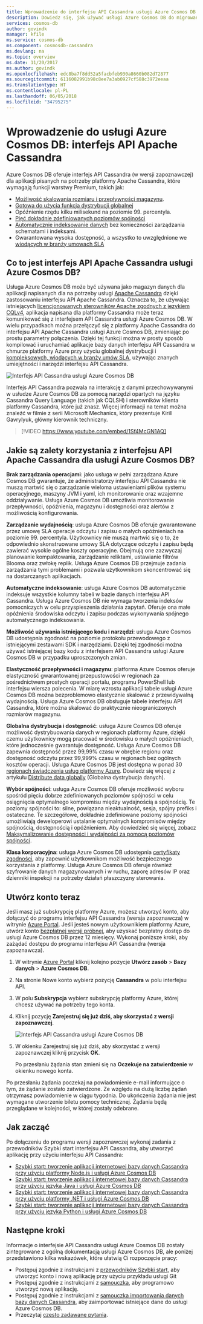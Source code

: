 ```yaml
---
title: Wprowadzenie do interfejsu API Cassandra usługi Azure Cosmos DB | Microsoft Docs
description: Dowiedz się, jak używać usługi Azure Cosmos DB do migrowania istniejących aplikacji metodą „lift-and-shift" i kompilować nowe aplikacje w ramach interfejsu API Cassandra za pomocą znanych już sterowników Cassandra i języka CQL.
services: cosmos-db
author: govindk
manager: kfile
ms.service: cosmos-db
ms.component: cosmosdb-cassandra
ms.devlang: na
ms.topic: overview
ms.date: 11/20/2017
ms.author: govindk
ms.openlocfilehash: edc8ba7f8dd52a5facbfeb930a8660b082d72877
ms.sourcegitcommit: 6116082991b98c8ee7a3ab0927cf588c3972eeaa
ms.translationtype: HT
ms.contentlocale: pl-PL
ms.lasthandoff: 06/05/2018
ms.locfileid: "34795275"
---
```

# <a name="introduction-to-azure-cosmos-db-apache-cassandra-api"></a>Wprowadzenie do usługi Azure Cosmos DB: interfejs API Apache Cassandra

Azure Cosmos DB oferuje interfejs API Cassandra (w wersji zapoznawczej) dla aplikacji pisanych na potrzeby platformy Apache Cassandra, które wymagają funkcji warstwy Premium, takich jak:

* [Możliwość skalowania rozmiaru i przepływności magazynu](partition-data.md).
* [Gotowa do użycia funkcja dystrybucji globalnej](distribute-data-globally.md)
* Opóźnienie rzędu kilku milisekund na poziomie 99. percentyla.
* [Pięć dokładnie zdefiniowanych poziomów spójności](consistency-levels.md)
* [Automatycznie indeksowanie danych](http://www.vldb.org/pvldb/vol8/p1668-shukla.pdf) bez konieczności zarządzania schematami i indeksami. 
* Gwarantowana wysoka dostępność, a wszystko to uwzględnione we [wiodących w branży umowach SLA](https://azure.microsoft.com/support/legal/sla/cosmos-db/)

## <a name="what-is-the-azure-cosmos-db-apache-cassandra-api"></a>Co to jest interfejs API Apache Cassandra usługi Azure Cosmos DB?

Usługa Azure Cosmos DB może być używana jako magazyn danych dla aplikacji napisanych dla na potrzeby usługi [Apache Cassandra](https://cassandra.apache.org/) dzięki zastosowaniu interfejsu API Apache Cassandra. Oznacza to, że używając istniejących [licencjonowanych sterowników Apache zgodnych z językiem CQLv4](https://cassandra.apache.org/doc/latest/getting_started/drivers.html?highlight=driver), aplikacja napisana dla platformy Cassandra może teraz komunikować się z interfejsem API Cassandra usługi Azure Cosmos DB. W wielu przypadkach można przełączyć się z platformy Apache Cassandra do interfejsu API Apache Cassandra usługi Azure Cosmos DB, zmieniając po prostu parametry połączenia. Dzięki tej funkcji można w prosty sposób kompilować i uruchamiać aplikacje bazy danych interfejsu API Cassandra w chmurze platformy Azure przy użyciu globalnej dystrybucji i [kompleksowych, wiodących w branży umów SLA](https://azure.microsoft.com/support/legal/sla/cosmos-db), używając znanych umiejętności i narzędzi interfejsu API Cassandra.

![Interfejs API Cassandra usługi Azure Cosmos DB](./media/cassandra-introduction/cosmosdb-cassandra.png)

Interfejs API Cassandra pozwala na interakcję z danymi przechowywanymi w usłudze Azure Cosmos DB za pomocą narzędzi opartych na języku Cassandra Query Language (takich jak CQLSH) i sterowników klienta platformy Cassandra, które już znasz. Więcej informacji na temat można znaleźć w filmie z serii Microsoft Mechanics, który prezentuje Kirill Gavrylyuk, główny kierownik techniczny.

> [!VIDEO https://www.youtube.com/embed/1Sf4McGN1AQ]
>

## <a name="what-is-the-benefit-of-using-apache-cassandra-api-for-azure-cosmos-db"></a>Jakie są zalety korzystania z interfejsu API Apache Cassandra dla usługi Azure Cosmos DB?

**Brak zarządzania operacjami**: jako usługa w pełni zarządzana Azure Cosmos DB gwarantuje, że administratorzy interfejsu API Cassandra nie muszą martwić się o zarządzanie wieloma ustawieniami plików systemu operacyjnego, maszyny JVM i yaml, ich monitorowanie oraz wzajemne oddziaływanie. Usługa Azure Cosmos DB umożliwia monitorowanie przepływności, opóźnienia, magazynu i dostępności oraz alertów z możliwością konfigurowania. 

**Zarządzanie wydajnością**: usługa Azure Cosmos DB oferuje gwarantowane przez umowę SLA operacje odczytu i zapisu o małych opóźnieniach na poziomie 99. percentyla. Użytkownicy nie muszą martwić się o to, że odpowiednio skonstruowane umowy SLA dotyczące odczytu i zapisu będą zawierać wysokie ogólne koszty operacyjne. Obejmują one zazwyczaj planowanie kompaktowania, zarządzanie reliktami, ustawianie filtrów Blooma oraz zwłokę replik. Usługa Azure Cosmos DB przejmuje zadania zarządzania tymi problemami i pozwala użytkownikom skoncentrować się na dostarczanych aplikacjach.

**Automatyczne indeksowanie**: usługa Azure Cosmos DB automatycznie indeksuje wszystkie kolumny tabeli w bazie danych interfejsu API Cassandra. Usługa Azure Cosmos DB nie wymaga tworzenia indeksów pomocniczych w celu przyspieszenia działania zapytań. Oferuje ona małe opóźnienia środowiska odczytu i zapisu podczas wykonywania spójnego automatycznego indeksowania. 

**Możliwość używania istniejącego kodu i narzędzi**: usługa Azure Cosmos DB udostępnia zgodność na poziomie protokołu przewodowego z istniejącymi zestawami SDK i narzędziami. Dzięki tej zgodności można używać istniejącej bazy kodu z interfejsem API Cassandra usługi Azure Cosmos DB w przypadku uproszczonych zmian.

**Elastyczność przepływności i magazynu**: platforma Azure Cosmos oferuje elastyczność gwarantowanej przepustowości w regionach za pośrednictwem prostych operacji portalu, programu PowerShell lub interfejsu wiersza polecenia. W miarę wzrostu aplikacji tabele usługi Azure Cosmos DB można bezproblemowo elastycznie skalować z przewidywalną wydajnością. Usługa Azure Cosmos DB obsługuje tabele interfejsu API Cassandra, które można skalować do praktycznie nieograniczonych rozmiarów magazynu. 

**Globalna dystrybucja i dostępność**: usługa Azure Cosmos DB oferuje możliwość dystrybuowania danych w regionach platformy Azure, dzięki czemu użytkownicy mogą pracować w środowisku o małych opóźnieniach, które jednocześnie gwarantuje dostępność. Usługa Azure Cosmos DB zapewnia dostępność przez 99,99% czasu w obrębie regionu oraz dostępność odczytu przez 99,999% czasu w regionach bez ogólnych kosztów operacji. Usługa Azure Cosmos DB jest dostępna w ponad 30 [regionach świadczenia usług platformy Azure](https://azure.microsoft.com/regions/services/). Dowiedz się więcej z artykułu [Distribute data globally](distribute-data-globally.md) (Globalna dystrybucja danych). 

**Wybór spójności**: usługa Azure Cosmos DB oferuje możliwość wyboru spośród pięciu dobrze zdefiniowanych poziomów spójności w celu osiągnięcia optymalnego kompromisu między wydajnością a spójnością. Te poziomy spójności to: silne, powiązana nieaktualność, sesja, spójny prefiks i ostateczne. Te szczegółowe, dokładnie zdefiniowane poziomy spójności umożliwiają deweloperowi ustalanie optymalnych kompromisów między spójnością, dostępnością i opóźnieniem. Aby dowiedzieć się więcej, zobacz [Maksymalizowanie dostępności i wydajności za pomocą poziomów spójności](consistency-levels.md). 

**Klasa korporacyjna**: usługa Azure Cosmos DB udostępnia [certyfikaty zgodności](https://www.microsoft.com/trustcenter), aby zapewnić użytkownikom możliwość bezpiecznego korzystania z platformy. Usługa Azure Cosmos DB oferuje również szyfrowanie danych magazynowanych i w ruchu, zaporę adresów IP oraz dzienniki inspekcji na potrzeby działań płaszczyzny sterowania.  

<a id="sign-up-now"></a>
## <a name="sign-up-now"></a>Utwórz konto teraz 

Jeśli masz już subskrypcję platformy Azure, możesz utworzyć konto, aby dołączyć do programu interfejsu API Cassandra (wersja zapoznawcza) w witrynie [Azure Portal](https://aka.ms/cosmosdb-cassandra-signup).  Jeśli jesteś nowym użytkownikiem platformy Azure, utwórz konto [bezpłatnej wersji próbnej](https://azure.microsoft.com/free), aby uzyskać bezpłatny dostęp do usługi Azure Cosmos DB przez 12 miesięcy. Wykonaj poniższe kroki, aby zażądać dostępu do programu interfejsu API Cassandra (wersja zapoznawcza).

1. W witrynie [Azure Portal](https://portal.azure.com) kliknij kolejno pozycje **Utwórz zasób** > **Bazy danych** > **Azure Cosmos DB**. 

2. Na stronie Nowe konto wybierz pozycję **Cassandra** w polu interfejsu API. 

3. W polu **Subskrypcja** wybierz subskrypcję platformy Azure, której chcesz używać na potrzeby tego konta.

4. Kliknij pozycję **Zarejestruj się już dziś, aby skorzystać z wersji zapoznawczej**.

    ![Interfejs API Cassandra usługi Azure Cosmos DB](./media/cassandra-introduction/cassandra-sign-up.png)

3. W okienku Zarejestruj się już dziś, aby skorzystać z wersji zapoznawczej kliknij przycisk **OK**. 

    Po przesłaniu żądania stan zmieni się na **Oczekuje na zatwierdzenie** w okienku nowego konta. 

Po przesłaniu żądania poczekaj na powiadomienie e-mail informujące o tym, że żądanie zostało zatwierdzone. Ze względu na dużą liczbę żądań otrzymasz powiadomienie w ciągu tygodnia. Do ukończenia żądania nie jest wymagane utworzenie biletu pomocy technicznej. Żądania będą przeglądane w kolejności, w której zostały odebrane. 

## <a name="how-to-get-started"></a>Jak zacząć
Po dołączeniu do programu wersji zapoznawczej wykonaj zadania z przewodników Szybki start interfejsu API Cassandra, aby utworzyć aplikację przy użyciu interfejsu API Cassandra:

* [Szybki start: tworzenie aplikacji internetowej bazy danych Cassandra przy użyciu platformy Node.js i usługi Azure Cosmos DB](create-cassandra-nodejs.md)
* [Szybki start: tworzenie aplikacji internetowej bazy danych Cassandra przy użyciu języka Java i usługi Azure Cosmos DB](create-cassandra-java.md)
* [Szybki start: tworzenie aplikacji internetowej bazy danych Cassandra przy użyciu platformy .NET i usługi Azure Cosmos DB](create-cassandra-dotnet.md)
* [Szybki start: tworzenie aplikacji internetowej bazy danych Cassandra przy użyciu języka Python i usługi Azure Cosmos DB](create-cassandra-python.md)

## <a name="next-steps"></a>Następne kroki

Informacje o interfejsie API Cassandra usługi Azure Cosmos DB zostały zintegrowane z ogólną dokumentacją usługi Azure Cosmos DB, ale poniżej przedstawiono kilka wskazówek, które ułatwią Ci rozpoczęcie pracy:

* Postępuj zgodnie z instrukcjami z [przewodników Szybki start](create-cassandra-nodejs.md), aby utworzyć konto i nową aplikację przy użyciu przykładu usługi Git
* Postępuj zgodnie z instrukcjami z [samouczka](tutorial-develop-cassandra-java.md), aby programowo utworzyć nową aplikację.
* Postępuj zgodnie z instrukcjami z [samouczka importowania danych bazy danych Cassandra](cassandra-import-data.md), aby zaimportować istniejące dane do usługi Azure Cosmos DB.
* Przeczytaj [często zadawane pytania](faq.md#cassandra).

